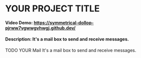 # YOUR PROJECT TITLE
#### Video Demo:  <https://symmetrical-dollop-pjrww7vgwwgvhwgj.github.dev/>
#### Description: It's a mail box to send and receive messages.
TODO
YOUR Mail
It's a mail box to send and receive messages.